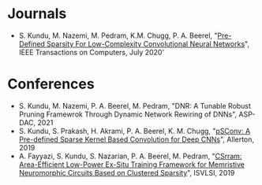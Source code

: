 Journals
========

* S. Kundu, M. Nazemi, M. Pedram, K.M. Chugg, P. A. Beerel, "[Pre-Defined Sparsity For Low-Complexity Convolutional Neural Networks](https://ieeexplore.ieee.org/stamp/stamp.jsp?tp=&arnumber=8988206)", IEEE Transactions on Computers, July 2020'


Conferences
===========
* S. Kundu,  M. Nazemi, P. A. Beerel, M. Pedram, "DNR: A Tunable Robust Pruning Framewrok Through Dynamic Network Rewiring of DNNs", ASP-DAC, 2021
* S. Kundu, S. Prakash, H. Akrami, P. A. Beerel, K. M. Chugg, "[pSConv: A Pre-defined Sparse Kernel Based Convolution for Deep CNNs](https://ieeexplore.ieee.org/stamp/stamp.jsp?tp=&arnumber=8919683)", Allerton, 2019
* A. Fayyazi, S. Kundu, S. Nazarian, P. A. Beerel, M. Pedram, "[CSrram: Area-Efficient Low-Power Ex-Situ Training Framework for Memristive Neuromorphic Circuits Based on Clustered Sparsity](https://ieeexplore.ieee.org/stamp/stamp.jsp?tp=&arnumber=8839473)", ISVLSI, 2019
